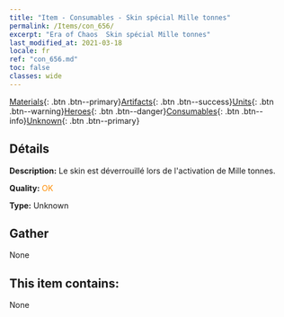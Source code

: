 ```yaml
---
title: "Item - Consumables - Skin spécial Mille tonnes"
permalink: /Items/con_656/
excerpt: "Era of Chaos  Skin spécial Mille tonnes"
last_modified_at: 2021-03-18
locale: fr
ref: "con_656.md"
toc: false
classes: wide
---
```

 [Materials](/fr/Items/){: .btn .btn--primary}[Artifacts](/fr/Items/Artifacts/){: .btn .btn--success}[Units](/fr/Items/Units/){: .btn .btn--warning}[Heroes](/fr/Items/Heroes/){: .btn .btn--danger}[Consumables](/fr/Items/Consumables/){: .btn .btn--info}[Unknown](/fr/Items/Unknown/){: .btn .btn--primary}

## Détails
 **Description:** Le skin est déverrouillé lors de l'activation de Mille tonnes.

 **Quality:** <span style="color: #FF8C00">OK</span>

 **Type:** Unknown

## Gather

  None

## This item contains:

  None

